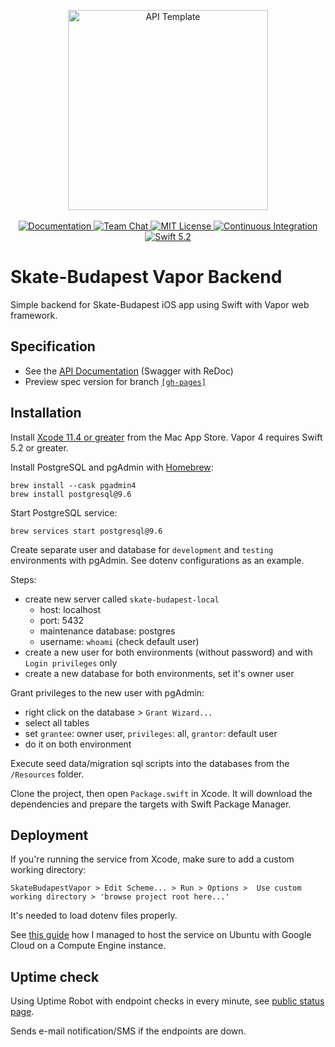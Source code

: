 <p align="center">
    <img src="https://user-images.githubusercontent.com/1342803/36623515-7293b4ec-18d3-11e8-85ab-4e2f8fb38fbd.png" width="320" alt="API Template">
    <br>
    <br>
    <a href="http://docs.vapor.codes/4.0/">
        <img src="http://img.shields.io/badge/read_the-docs-2196f3.svg" alt="Documentation">
    </a>
    <a href="https://discord.gg/vapor">
        <img src="https://img.shields.io/discord/431917998102675485.svg" alt="Team Chat">
    </a>
    <a href="LICENSE">
        <img src="http://img.shields.io/badge/license-MIT-brightgreen.svg" alt="MIT License">
    </a>
    <a href="https://circleci.com/gh/vapor/api-template">
        <img src="https://circleci.com/gh/vapor/api-template.svg?style=shield" alt="Continuous Integration">
    </a>
    <a href="https://swift.org">
        <img src="http://img.shields.io/badge/swift-5.2-brightgreen.svg" alt="Swift 5.2">
    </a>
</p>

<h1>Skate-Budapest Vapor Backend</h1>

Simple backend for Skate-Budapest iOS app using Swift with Vapor web framework.


## Specification

- See the [API Documentation](https://balazs630.github.io/Skate-Budapest-Vapor/) (Swagger with ReDoc)
- Preview spec version for branch [`[gh-pages]`](https://github.com/balazs630/Skate-Budapest-Vapor/tree/gh-pages)


## Installation

Install [Xcode 11.4 or greater](https://itunes.apple.com/us/app/xcode/id497799835?mt=12) from the Mac App Store. Vapor 4 requires Swift 5.2 or greater.

Install PostgreSQL and pgAdmin with [Homebrew](https://brew.sh):
```
brew install --cask pgadmin4
brew install postgresql@9.6
```

Start PostgreSQL service:
```
brew services start postgresql@9.6
```

Create separate user and database for `development` and `testing` environments with pgAdmin. See dotenv configurations as an example.

Steps:
- create new server called `skate-budapest-local`
  - host: localhost
  - port: 5432
  - maintenance database: postgres
  - username: `whoami` (check default user)
- create a new user for both environments (without password) and with `Login privileges` only
- create a new database for both environments, set it's owner user

Grant privileges to the new user with pgAdmin:
- right click on the database > `Grant Wizard...`
- select all tables
- set `grantee`: owner user, `privileges`: all, `grantor`: default user
- do it on both environment
  
Execute seed data/migration sql scripts into the databases from the `/Resources` folder.

Clone the project, then open `Package.swift` in Xcode. It will download the dependencies and prepare the targets with Swift Package Manager.


## Deployment

If you're running the service from Xcode, make sure to add a custom working directory:

`SkateBudapestVapor > Edit Scheme... > Run > Options >  Use custom working directory > 'browse project root here...'`

It's needed to load dotenv files properly.

See [this guide](VM%20INSTANCE%20README.md) how I managed to host the service on Ubuntu with Google Cloud on a Compute Engine instance.


## Uptime check
Using Uptime Robot with endpoint checks in every minute, see [public status page](http://uptimerobot.libertyskate.hu/).

Sends e-mail notification/SMS if the endpoints are down.
